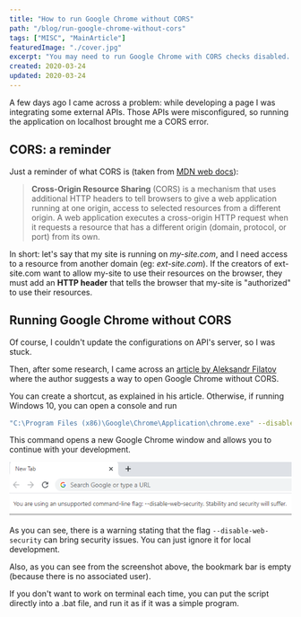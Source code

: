 ```yaml
---
title: "How to run Google Chrome without CORS"
path: "/blog/run-google-chrome-without-cors"
tags: ["MISC", "MainArticle"]
featuredImage: "./cover.jpg"
excerpt: "You may need to run Google Chrome with CORS checks disabled. Here's how you can do it on Windows 10."
created: 2020-03-24
updated: 2020-03-24
---
```


A few days ago I came across a problem: while developing a page I was integrating some external APIs. Those APIs were misconfigured, so running the application on localhost brought me a CORS error.

## CORS: a reminder

Just a reminder of what CORS is (taken from [MDN web docs](https://developer.mozilla.org/en-US/docs/Web/HTTP/CORS "MDN documentation on CORS")):

> **Cross-Origin Resource Sharing** (CORS) is a mechanism that uses additional HTTP headers to tell browsers to give a web application running at one origin, access to selected resources from a different origin. A web application executes a cross-origin HTTP request when it requests a resource that has a different origin (domain, protocol, or port) from its own.

In short: let's say that my site is running on _my-site.com_, and I need access to a resource from another domain (eg: _ext-site.com_). If the creators of ext-site.com want to allow my-site to use their resources on the browser, they must add an **HTTP header** that tells the browser that my-site is "authorized" to use their resources.

## Running Google Chrome without CORS

Of course, I couldn't update the configurations on API's server, so I was stuck.

Then, after some research, I came across an [article by Aleksandr Filatov](https://alfilatov.com/posts/run-chrome-without-cors/ "Run Chrome without CORS on other OSs") where the author suggests a way to open Google Chrome without CORS.

You can create a shortcut, as explained in his article. Otherwise, if running Windows 10, you can open a console and run

```bash
"C:\Program Files (x86)\Google\Chrome\Application\chrome.exe" --disable-web-security  --user-data-dir=~/chromeTemp
```

This command opens a new Google Chrome window and allows you to continue with your development.

![Google Chrome without CORS](./google-chrome-no-cors.png "Google Chrome without CORS screenshot")

As you can see, there is a warning stating that the flag `--disable-web-security` can bring security issues. You can just ignore it for local development.

Also, as you can see from the screenshot above, the bookmark bar is empty (because there is no associated user).

If you don't want to work on terminal each time, you can put the script directly into a .bat file, and run it as if it was a simple program.

